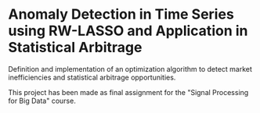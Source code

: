 # Anomaly Detection in Time Series using RW-LASSO and Application in Statistical Arbitrage

Definition and implementation of an optimization algorithm to detect market inefficiencies and statistical arbitrage opportunities.

This project has been made as final assignment for the "Signal Processing for Big Data" course.
